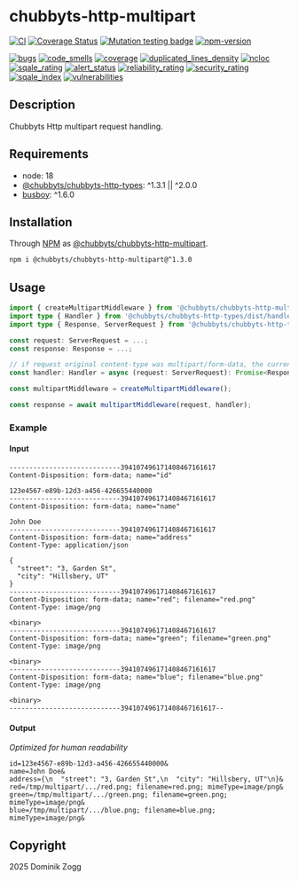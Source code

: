 # chubbyts-http-multipart

[![CI](https://github.com/chubbyts/chubbyts-http-multipart/actions/workflows/ci.yml/badge.svg)](https://github.com/chubbyts/chubbyts-http-multipart/actions/workflows/ci.yml)
[![Coverage Status](https://coveralls.io/repos/github/chubbyts/chubbyts-http-multipart/badge.svg?branch=master)](https://coveralls.io/github/chubbyts/chubbyts-http-multipart?branch=master)
[![Mutation testing badge](https://img.shields.io/endpoint?style=flat&url=https%3A%2F%2Fbadge-api.stryker-mutator.io%2Fgithub.com%2Fchubbyts%2Fchubbyts-http-multipart%2Fmaster)](https://dashboard.stryker-mutator.io/reports/github.com/chubbyts/chubbyts-http-multipart/master)
[![npm-version](https://img.shields.io/npm/v/@chubbyts/chubbyts-http-multipart.svg)](https://www.npmjs.com/package/@chubbyts/chubbyts-http-multipart)

[![bugs](https://sonarcloud.io/api/project_badges/measure?project=chubbyts_chubbyts-http-multipart&metric=bugs)](https://sonarcloud.io/dashboard?id=chubbyts_chubbyts-http-multipart)
[![code_smells](https://sonarcloud.io/api/project_badges/measure?project=chubbyts_chubbyts-http-multipart&metric=code_smells)](https://sonarcloud.io/dashboard?id=chubbyts_chubbyts-http-multipart)
[![coverage](https://sonarcloud.io/api/project_badges/measure?project=chubbyts_chubbyts-http-multipart&metric=coverage)](https://sonarcloud.io/dashboard?id=chubbyts_chubbyts-http-multipart)
[![duplicated_lines_density](https://sonarcloud.io/api/project_badges/measure?project=chubbyts_chubbyts-http-multipart&metric=duplicated_lines_density)](https://sonarcloud.io/dashboard?id=chubbyts_chubbyts-http-multipart)
[![ncloc](https://sonarcloud.io/api/project_badges/measure?project=chubbyts_chubbyts-http-multipart&metric=ncloc)](https://sonarcloud.io/dashboard?id=chubbyts_chubbyts-http-multipart)
[![sqale_rating](https://sonarcloud.io/api/project_badges/measure?project=chubbyts_chubbyts-http-multipart&metric=sqale_rating)](https://sonarcloud.io/dashboard?id=chubbyts_chubbyts-http-multipart)
[![alert_status](https://sonarcloud.io/api/project_badges/measure?project=chubbyts_chubbyts-http-multipart&metric=alert_status)](https://sonarcloud.io/dashboard?id=chubbyts_chubbyts-http-multipart)
[![reliability_rating](https://sonarcloud.io/api/project_badges/measure?project=chubbyts_chubbyts-http-multipart&metric=reliability_rating)](https://sonarcloud.io/dashboard?id=chubbyts_chubbyts-http-multipart)
[![security_rating](https://sonarcloud.io/api/project_badges/measure?project=chubbyts_chubbyts-http-multipart&metric=security_rating)](https://sonarcloud.io/dashboard?id=chubbyts_chubbyts-http-multipart)
[![sqale_index](https://sonarcloud.io/api/project_badges/measure?project=chubbyts_chubbyts-http-multipart&metric=sqale_index)](https://sonarcloud.io/dashboard?id=chubbyts_chubbyts-http-multipart)
[![vulnerabilities](https://sonarcloud.io/api/project_badges/measure?project=chubbyts_chubbyts-http-multipart&metric=vulnerabilities)](https://sonarcloud.io/dashboard?id=chubbyts_chubbyts-http-multipart)

## Description

Chubbyts Http multipart request handling.

## Requirements

 * node: 18
 * [@chubbyts/chubbyts-http-types][2]: ^1.3.1 || ^2.0.0
 * [busboy][3]: ^1.6.0

## Installation

Through [NPM](https://www.npmjs.com) as [@chubbyts/chubbyts-http-multipart][1].

```sh
npm i @chubbyts/chubbyts-http-multipart@^1.3.0
```

## Usage

```ts
import { createMultipartMiddleware } from '@chubbyts/chubbyts-http-multipart/dist/multipart-middleware';
import type { Handler } from '@chubbyts/chubbyts-http-types/dist/handler';
import type { Response, ServerRequest } from '@chubbyts/chubbyts-http-types/dist/message';

const request: ServerRequest = ...;
const response: Response = ...;

// if request original content-type was multipart/form-data, the current content-type and body is now application/x-www-form-urlencoded
const handler: Handler = async (request: ServerRequest): Promise<Response> ...;

const multipartMiddleware = createMultipartMiddleware();

const response = await multipartMiddleware(request, handler);
```

### Example

#### Input

```
----------------------------394107496171408467161617
Content-Disposition: form-data; name="id"

123e4567-e89b-12d3-a456-426655440000
----------------------------394107496171408467161617
Content-Disposition: form-data; name="name"

John Doe
----------------------------394107496171408467161617
Content-Disposition: form-data; name="address"
Content-Type: application/json

{
  "street": "3, Garden St",
  "city": "Hillsbery, UT"
}
----------------------------394107496171408467161617
Content-Disposition: form-data; name="red"; filename="red.png"
Content-Type: image/png

<binary>
----------------------------394107496171408467161617
Content-Disposition: form-data; name="green"; filename="green.png"
Content-Type: image/png

<binary>
----------------------------394107496171408467161617
Content-Disposition: form-data; name="blue"; filename="blue.png"
Content-Type: image/png

<binary>
----------------------------394107496171408467161617--
```

#### Output

*Optimized for human readability*

```
id=123e4567-e89b-12d3-a456-426655440000&
name=John Doe&
address={\n  "street": "3, Garden St",\n  "city": "Hillsbery, UT"\n}&
red=/tmp/multipart/.../red.png; filename=red.png; mimeType=image/png&
green=/tmp/multipart/.../green.png; filename=green.png; mimeType=image/png&
blue=/tmp/multipart/.../blue.png; filename=blue.png; mimeType=image/png&
```


## Copyright

2025 Dominik Zogg

[1]: https://www.npmjs.com/package/@chubbyts/chubbyts-http-multipart
[2]: https://www.npmjs.com/package/@chubbyts/chubbyts-http-types
[3]: https://www.npmjs.com/package/busboy
